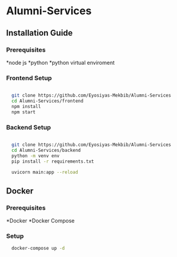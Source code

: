 # Alumni-Services

## Installation Guide

### Prerequisites

*node js 
*python
*python virtual enviroment

### Frontend Setup

```sh

  git clone https://github.com/Eyosiyas-Mekbib/Alumni-Services
  cd Alumni-Services/frontend
  npm install
  npm start
```

### Backend Setup

```sh

  git clone https://github.com/Eyosiyas-Mekbib/Alumni-Services
  cd Alumni-Services/backend
  python -m venv env
  pip install -r requirements.txt
  
  uvicorn main:app --reload
```
## Docker 

### Prerequisites

*Docker
*Docker Compose

### Setup

```sh
  docker-compose up -d
```
